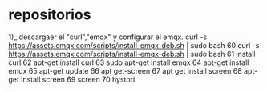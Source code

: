 # repositorios
1)_ descargaer el "curl","emqx" y configurar el emqx.
  curl -s https://assets.emqx.com/scripts/install-emqx-deb.sh | sudo bash
   60  curl -s https://assets.emqx.com/scripts/install-emqx-deb.sh | sudo bash
   61  install curl
   62  apt-get install curl
   63  sudo apt-get install emqx
   64   apt-get install emqx
   65  apt-get update
   66  apt get-screen
   67  apt get install screen
   68  apt-get install screen
   69  screen
   70  hystori
